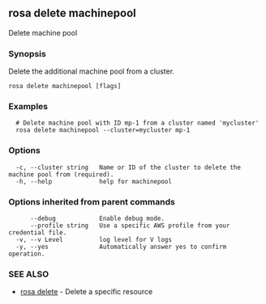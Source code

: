 ## rosa delete machinepool

Delete machine pool

### Synopsis

Delete the additional machine pool from a cluster.

```
rosa delete machinepool [flags]
```

### Examples

```
  # Delete machine pool with ID mp-1 from a cluster named 'mycluster'
  rosa delete machinepool --cluster=mycluster mp-1
```

### Options

```
  -c, --cluster string   Name or ID of the cluster to delete the machine pool from (required).
  -h, --help             help for machinepool
```

### Options inherited from parent commands

```
      --debug            Enable debug mode.
      --profile string   Use a specific AWS profile from your credential file.
  -v, --v Level          log level for V logs
  -y, --yes              Automatically answer yes to confirm operation.
```

### SEE ALSO

* [rosa delete](rosa_delete.md)	 - Delete a specific resource

